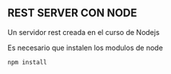 ## REST SERVER CON NODE

Un servidor rest creada en el curso de Nodejs

Es necesario que instalen los modulos de node
```
npm install
```
